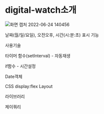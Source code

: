 # digital-watch소개

![화면 캡처 2022-06-24 140456](https://user-images.githubusercontent.com/105402248/175466053-ea08925f-20ac-49d7-82ea-0e5150511674.png)



날짜(월/일/요일), 오전오후, 시간(시:분:초) 표시 기능

사용기술

타이머 함수(setInterval) - 자동재생

if함수 - 시간설정

Date객체

CSS display:flex Layout

라이브러리

제이쿼리

